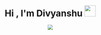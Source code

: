 <h1 align="center">Hi , I'm Divyanshu <img src="https://media.giphy.com/media/hvRJCLFzcasrR4ia7z/giphy.gif" width="35"></h1>
<p align="center">
  <a href="https://github.com/DenverCoder1/readme-typing-svg"><img src="https://readme-typing-svg.herokuapp.com?lines=Computer+Science+Student;DevOps+Enthusiast;Cloud;Linux%20|%20Contanerization%20|%20OOP%20;ConfiguartionManagement%20on%20;Division%202%20on%20Writer;Always%20learning%20new%20things&center=true&width=500&height=50"></a>
</p>


<br>
